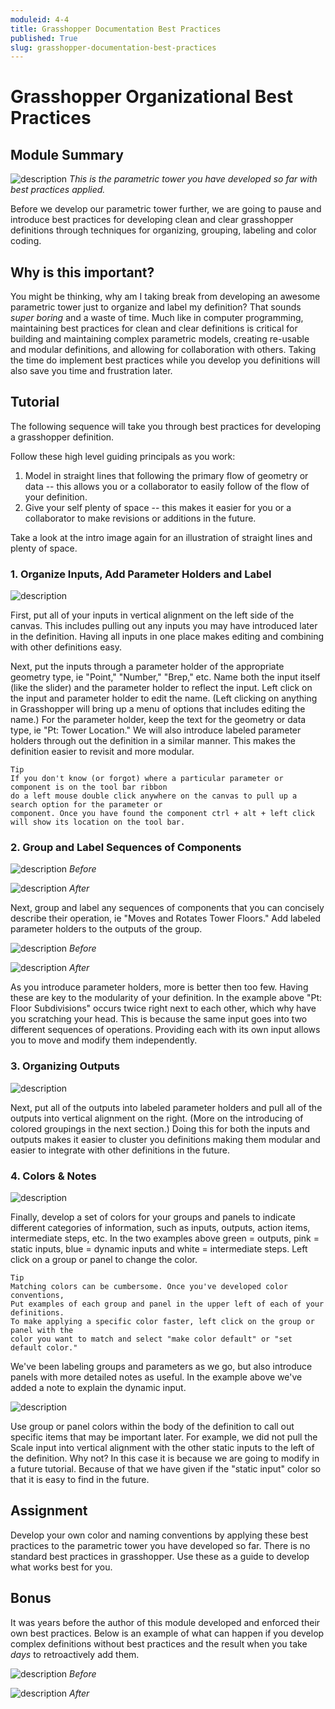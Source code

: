 ```yaml
---
moduleid: 4-4
title: Grasshopper Documentation Best Practices
published: True
slug: grasshopper-documentation-best-practices
---
```



# Grasshopper Organizational Best Practices
## Module Summary

![description](images/4-4-0_Overview-Image.PNG)
*This is the parametric tower you have developed so far with best practices applied.*

Before we develop our parametric tower further, we are going to pause and introduce best practices for developing clean and clear grasshopper definitions through techniques for organizing, grouping, labeling and color coding.

## Why is this important?

You might be thinking, why am I taking break from developing an awesome parametric tower just to organize and label my definition? That sounds *super boring* and a waste of time. Much like in computer programming, maintaining best practices for clean and clear definitions is critical for building and maintaining complex parametric models, creating re-usable and modular definitions, and allowing for collaboration with others. Taking the time do implement best practices while you develop you definitions will also save you time and frustration later.

## Tutorial

The following sequence will take you through best practices for developing a grasshopper definition.

Follow these high level guiding principals as you work:
1. Model in straight lines that following the primary flow of geometry or data -- this allows you or a collaborator to easily follow of the flow of your definition.
1. Give your self plenty of space -- this makes it easier for you or a collaborator to make revisions or additions in the future.

Take a look at the intro image again for an illustration of straight lines and plenty of space.


### 1. Organize Inputs, Add Parameter Holders and Label

![description](images/4-4-1_Organizing-Inputs_v2.PNG)

First, put all of your inputs in vertical alignment on the left side of the canvas. This includes pulling out any inputs you may have introduced later in the definition. Having all inputs in one place makes editing and combining with other definitions easy.

Next, put the inputs through a parameter holder of the appropriate geometry type, ie "Point," "Number," "Brep," etc. Name both the input itself (like the slider) and the parameter holder to reflect the input. Left click on the input and parameter holder to edit the name. (Left clicking on anything in Grasshopper will bring up a menu of options that includes editing the name.) For the parameter holder, keep the text for the geometry or data type, ie "Pt: Tower Location." We will also introduce labeled parameter holders through out the definition in a similar manner. This makes the definition easier to revisit and more modular.

```
Tip
If you don't know (or forgot) where a particular parameter or component is on the tool bar ribbon
do a left mouse double click anywhere on the canvas to pull up a search option for the parameter or
component. Once you have found the component ctrl + alt + left click will show its location on the tool bar.
```
### 2. Group and Label Sequences of Components

![description](images/4-4-2_Grouping-Labeling.PNG)
*Before*

![description](images/4-4-2_Grouping-Labeling_After.PNG)
*After*

Next, group and label any sequences of components that you can concisely describe their operation, ie "Moves and Rotates Tower Floors." Add labeled parameter holders to the outputs of the group.

![description](images/4-4-3_Grouping-Labeling-p2.PNG)
*Before*

![description](images/4-4-3_Grouping-Labeling-p2-after.PNG)
*After*

As you introduce parameter holders, more is better then too few. Having these are key to the modularity of your definition. In the example above "Pt: Floor Subdivisions" occurs twice right next to each other, which why have you scratching your head. This is because the same input goes into two different sequences of operations. Providing each with its own input allows you to move and modify them independently.

### 3. Organizing Outputs

![description](images/4-4-4_Outputs.PNG)

Next, put all of the outputs into labeled parameter holders and pull all of the outputs into vertical alignment on the right. (More on the introducing of colored groupings in the next section.) Doing this for both the inputs and outputs makes it easier to cluster you definitions making them modular and easier to integrate with other definitions in the future.

### 4. Colors & Notes

![description](images/4-4-6_Input-Colors-Notes.PNG)

Finally, develop a set of colors for your groups and panels to indicate different categories of information, such as inputs, outputs, action items, intermediate steps, etc. In the two examples above green = outputs, pink = static inputs, blue = dynamic inputs and white = intermediate steps. Left click on a group or panel to change the color.

```
Tip
Matching colors can be cumbersome. Once you've developed color conventions,
Put examples of each group and panel in the upper left of each of your definitions.
To make applying a specific color faster, left click on the group or panel with the
color you want to match and select "make color default" or "set default color."
```

We've been labeling groups and parameters as we go, but also introduce panels with more detailed notes as useful. In the example above we've added a note to explain the dynamic input.

![description](images/4-4-5_Panel-Colors.PNG)

Use group or panel colors within the body of the definition to call out specific items that may be important later. For example, we did not pull the Scale input into vertical alignment with the other static inputs to the left of the definition. Why not? In this case it is because we are going to modify in a future tutorial. Because of that we have given if the "static input" color so that it is easy to find in the future.

## Assignment

Develop your own color and naming conventions by applying these best practices to the parametric tower you have developed so far. There is no standard best practices in grasshopper. Use these as a guide to develop what works best for you.

## Bonus

It was years before the author of this module developed and enforced their own best practices. Below is an example of what can happen if you develop complex definitions without best practices and the result when you take *days* to retroactively add them.

![description](images/4-4-7_Bonus-Before.jpg)
*Before*

![description](images/4-4-7_Bonus-After.jpg)
*After*

